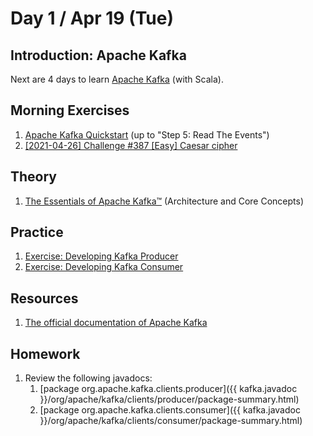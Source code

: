 # Day 1 / Apr 19 (Tue)

## Introduction: Apache Kafka

Next are 4 days to learn [Apache Kafka](https://kafka.apache.org/documentation/#gettingStarted) (with Scala).

## Morning Exercises

1. [Apache Kafka Quickstart](https://kafka.apache.org/quickstart) (up to "Step 5: Read The Events")
1. [[2021-04-26] Challenge #387 [Easy] Caesar cipher](https://www.reddit.com/r/dailyprogrammer/comments/myx3wn/20210426_challenge_387_easy_caesar_cipher/)

## Theory

1. [The Essentials of Apache Kafka™](https://jaceklaskowski.github.io/kafka-workshop/slides/apache-kafka-essentials.html#/home) (Architecture and Core Concepts)

## Practice

1. [Exercise: Developing Kafka Producer](https://jaceklaskowski.github.io/kafka-workshop/exercises/kafka-exercise-Developing-Kafka-Producer.html)
1. [Exercise: Developing Kafka Consumer](https://jaceklaskowski.github.io/kafka-workshop/exercises/kafka-exercise-Developing-Kafka-Consumer.html)

## Resources

1. [The official documentation of Apache Kafka](https://kafka.apache.org/documentation/)

## Homework

1. Review the following javadocs:
    1. [package org.apache.kafka.clients.producer]({{ kafka.javadoc }}/org/apache/kafka/clients/producer/package-summary.html)
    1. [package org.apache.kafka.clients.consumer]({{ kafka.javadoc }}/org/apache/kafka/clients/consumer/package-summary.html)

